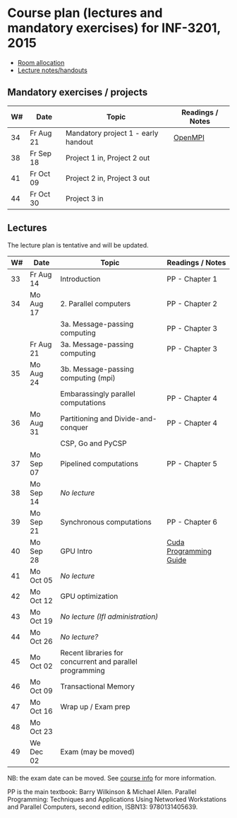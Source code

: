 Course plan (lectures and mandatory exercises) for INF-3201, 2015
=================================================================

* [Room allocation](http://timeplan.uit.no/emne_timeplan.php?year=2015&module[]=INF-3201-2#week-32)
* [Lecture notes/handouts](lectures/)

Mandatory exercises / projects
-------------------

| W#   | Date      | Topic | Readings / Notes |
| ---- | ----      | ----- | -----------------| 
| 34   | Fr Aug 21 | Mandatory project 1 - early handout | [OpenMPI](http://www.open-mpi.org/) |
| 38   | Fr Sep 18 | Project 1 in, Project 2 out         |  |
| 41   | Fr Oct 09 | Project 2 in, Project 3 out         |  |
| 44   | Fr Oct 30 | Project 3 in                        |  |

Lectures
--------
The lecture plan is tentative and will be updated.

| W#   | Date      | Topic | Readings / Notes |
| ---- | ----      | ----- | -----------------| 
| 33   | Fr Aug 14 | Introduction                              | PP - Chapter 1 |
| 34   | Mo Aug 17 | 2. Parallel computers                     | PP - Chapter 2 | 
|      |           | 3a. Message-passing computing             | PP - Chapter 3 | 
|      | Fr Aug 21 | 3a. Message-passing computing             | PP - Chapter 3 | 
| 35   | Mo Aug 24 | 3b. Message-passing computing (mpi)       |  |
|      |           | Embarassingly parallel computations       | PP - Chapter 4  |
| 36   | Mo Aug 31 | Partitioning and Divide-and-conquer       | PP - Chapter 4  |
|      |           | CSP, Go and PyCSP                         |  |
| 37   | Mo Sep 07 | Pipelined computations                    | PP - Chapter 5  |
| 38   | Mo Sep 14 | *No lecture*    |   |
| 39   | Mo Sep 21 | Synchronous computations                  | PP - Chapter 6  |
| 40   | Mo Sep 28 | GPU Intro                                 | [Cuda Programming Guide](https://docs.nvidia.com/cuda/cuda-c-programming-guide/)|
| 41   | Mo Oct 05 | *No lecture*    |   |
| 42   | Mo Oct 12 | GPU optimization | |
| 43   | Mo Oct 19 | *No lecture (IfI administration)*   | |
| 44   | Mo Oct 26 | *No lecture?*    |   |
| 45   | Mo Oct 02 | Recent libraries for concurrent and parallel programming   | |
| 46   | Mo Oct 09 | Transactional Memory    | |
| 47   | Mo Oct 16 | Wrap up / Exam prep    | |
| 48   | Mo Oct 23 |     | |
| 49   | We Dec 02 | Exam (may be moved) | |

NB: the exam date can be moved. See [course info](https://uit.no/studietilbud/emner/emne?p_document_id=407601) for more information. 

PP is the main textbook: Barry Wilkinson & Michael Allen. Parallel Programming: Techniques and Applications Using Networked Workstations and Parallel Computers, second edition, ISBN13: 9780131405639.
